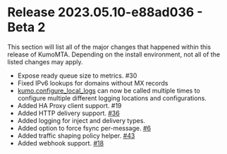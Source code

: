 # Release 2023.05.10-e88ad036 - Beta 2

This section will list all of the major changes that happened within this
release of KumoMTA. Depending on the install environment, not all of the listed
changes may apply.

* Expose ready queue size to metrics. #30
* Fixed IPv6 lookups for domains without MX records
* [kumo.configure_local_logs](../reference/kumo/configure_local_logs/index.md) can now be called
  multiple times to configure multiple different logging locations and
  configurations.
* Added HA Proxy client support. #19
* Added HTTP delivery support. [#36](https://github.com/KumoCorp/kumomta/issues/36)
* Added logging for inject and delivery types.
* Added option to force fsync per-message. [#6](https://github.com/KumoCorp/kumomta/issues/6)
* Added traffic shaping policy helper. [#43](https://github.com/KumoCorp/kumomta/issues/43)
* Added webhook support. [#18](https://github.com/KumoCorp/kumomta/issues/18)
